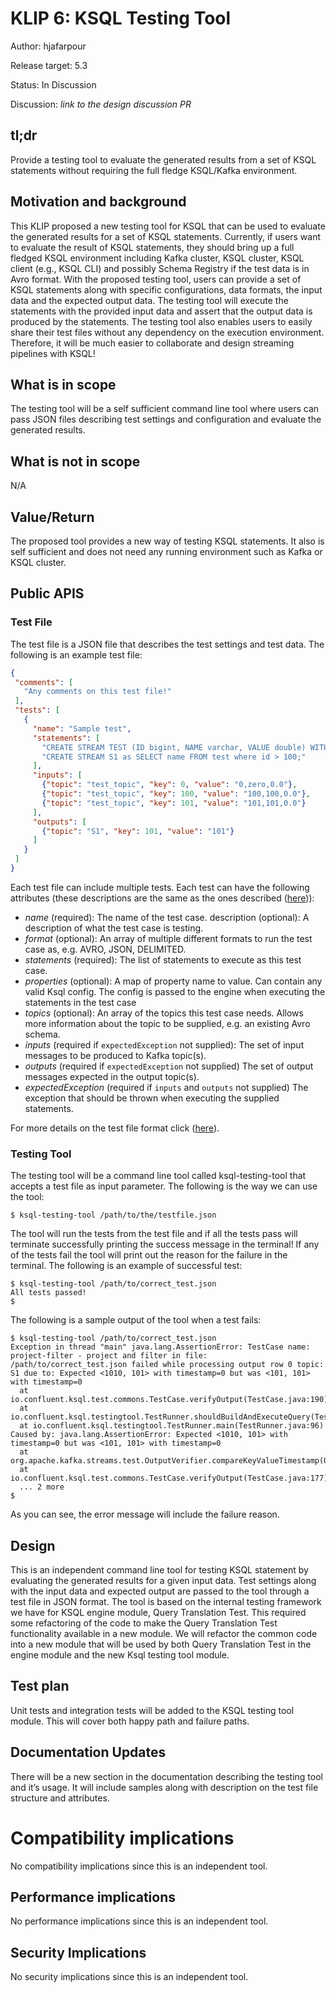# KLIP 6: KSQL Testing Tool

Author: hjafarpour

Release target: 5.3

Status: In Discussion

Discussion: _link to the design discussion PR_

## tl;dr

Provide a testing tool to evaluate the generated results from a set of KSQL statements without requiring the full fledge KSQL/Kafka environment.


## Motivation and background

This KLIP proposed a new testing tool for KSQL that can be used to evaluate the generated results for a set of KSQL statements. Currently, if users want to evaluate the result of KSQL statements, they should bring up a full fledged KSQL environment including Kafka cluster, KSQL cluster, KSQL client (e.g., KSQL CLI) and possibly Schema Registry if the test data is in Avro format.
With the proposed testing tool, users can provide a set of KSQL statements along with specific configurations, data formats, the input data and the expected output data. The testing tool will execute the statements with the provided input data and assert that the output data is produced by the statements.
The testing tool also enables users to easily share their test files without any dependency on the execution environment. Therefore, it will be much easier to collaborate and design streaming pipelines with KSQL!


## What is in scope

The testing tool will be a self sufficient command line tool where users can pass JSON files describing test settings and configuration and evaluate the generated results.

## What is not in scope

N/A

## Value/Return

The proposed tool provides a new way of testing KSQL statements. It also is self sufficient and does not need any running environment such as Kafka or KSQL cluster.


## Public APIS

### Test File

The test file is a JSON file that describes the test settings and test data. The following is an example test file:

```JSON
{
 "comments": [
   "Any comments on this test file!"
 ],
 "tests": [
   {
     "name": "Sample test",
     "statements": [
       "CREATE STREAM TEST (ID bigint, NAME varchar, VALUE double) WITH (kafka_topic='test_topic', value_format='DELIMITED', key='ID');",
       "CREATE STREAM S1 as SELECT name FROM test where id > 100;"
     ],
     "inputs": [
       {"topic": "test_topic", "key": 0, "value": "0,zero,0.0"},
       {"topic": "test_topic", "key": 100, "value": "100,100,0.0"},
       {"topic": "test_topic", "key": 101, "value": "101,101,0.0"}
     ],
     "outputs": [
       {"topic": "S1", "key": 101, "value": "101"}
     ]
   }
 ]
}
```

Each test file can include multiple tests. Each test can have the following attributes (these descriptions are the same as the ones described ([here](https://github.com/confluentinc/ksql/blob/master/ksql-engine/src/test/resources/query-validation-tests/README.md))):

- _name_ (required): The name of the test case.
description (optional): A description of what the test case is testing.
- _format_ (optional): An array of multiple different formats to run the test case as, e.g. AVRO, JSON, DELIMITED.
- _statements_ (required): The list of statements to execute as this test case.
- _properties_ (optional): A map of property name to value. Can contain any valid Ksql config. The config is passed to the engine when executing the statements in the test case
- _topics_ (optional): An array of the topics this test case needs. Allows more information about the topic to be supplied, e.g. an existing Avro schema.
- _inputs_ (required if `expectedException` not supplied): The set of input messages to be produced to Kafka topic(s).
- _outputs_ (required if `expectedException` not supplied) The set of output messages expected in the output topic(s).
- _expectedException_ (required if `inputs` and `outputs` not supplied) The exception that should be thrown when executing the supplied statements.


For more details on the test file format click ([here](https://github.com/confluentinc/ksql/blob/master/ksql-engine/src/test/resources/query-validation-tests/README.md)).


### Testing Tool

The testing tool will be a command line tool called ksql-testing-tool that accepts a test file as input parameter. The following is the way we can use the tool:

```shell
$ ksql-testing-tool /path/to/the/testfile.json
```
The tool will run the tests from the test file and if all the tests pass will terminate successfully printing the success message in the terminal! If any of the tests fail the tool will print out the reason for the failure in the terminal. The following is an example of successful test:

```shell
$ ksql-testing-tool /path/to/correct_test.json
All tests passed!
$
```
The following is a sample output of the tool when a test fails:

```shell
$ ksql-testing-tool /path/to/correct_test.json
Exception in thread "main" java.lang.AssertionError: TestCase name: project-filter - project and filter in file: /path/to/correct_test.json failed while processing output row 0 topic: S1 due to: Expected <1010, 101> with timestamp=0 but was <101, 101> with timestamp=0
  at io.confluent.ksql.test.commons.TestCase.verifyOutput(TestCase.java:190)
  at io.confluent.ksql.testingtool.TestRunner.shouldBuildAndExecuteQuery(TestRunner.java:134)
  at io.confluent.ksql.testingtool.TestRunner.main(TestRunner.java:96)
Caused by: java.lang.AssertionError: Expected <1010, 101> with timestamp=0 but was <101, 101> with timestamp=0
  at org.apache.kafka.streams.test.OutputVerifier.compareKeyValueTimestamp(OutputVerifier.java:208)
  at io.confluent.ksql.test.commons.TestCase.verifyOutput(TestCase.java:177)
  ... 2 more
$
```

As you can see, the error message will include the failure reason.


## Design

This is an independent command line tool for testing KSQL statement by evaluating the generated results for a given input data. Test settings along with the input data and expected output are passed to the tool through a test file in JSON format.
The tool is based on the internal testing framework we have for KSQL engine module, Query Translation Test. This required some refactoring of the code to make the Query Translation Test functionality available in a new module. We will refactor the common code into a new module that will be used by both Query Translation Test in the engine module and the new Ksql testing tool module.


## Test plan

Unit tests and integration tests will be added to the KSQL testing tool module. This will cover both happy path and failure paths.

## Documentation Updates

There will be a new section in the documentation describing the testing tool and it’s usage. It will include samples along with description on the test file structure and attributes.

# Compatibility implications

No compatibility implications since this is an independent tool.


## Performance implications

No performance implications since this is an independent tool.

## Security Implications

No security implications since this is an independent tool.
